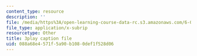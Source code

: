 ```yaml
---
content_type: resource
description: ''
file: /media/https%3A/open-learning-course-data-rc.s3.amazonaws.com/6-004-computation-structures-spring-2017/088a68e4571f5a90b1080def1f528d06_ZUWb9HHXGHM.vtt
file_type: application/x-subrip
resourcetype: Other
title: 3play caption file
uid: 088a68e4-571f-5a90-b108-0def1f528d06
---
```

